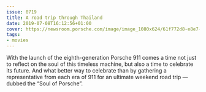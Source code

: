 ```yaml
---
issue: 0719
title: A road trip through Thailand
date: 2019-07-08T16:12:56+01:00
cover: https://newsroom.porsche.com/image/image_1080x624/61f772d8-e8e7-4cf0-9f28-a24507e9b6b2.jpg
tags:
- movies
---
```

With the launch of the eighth-generation Porsche 911 comes a time not just to reflect on the soul of this timeless machine, but also a time to celebrate its future. And what better way to celebrate than by gathering a representative from each era of 911 for an ultimate weekend road trip — dubbed the “Soul of Porsche”.